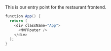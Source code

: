 This is our entry point for the restaurant frontend.

```java
function App() {
  return (
    <div className="App">
      <MVPRouter />
    </div>
  );
}
```